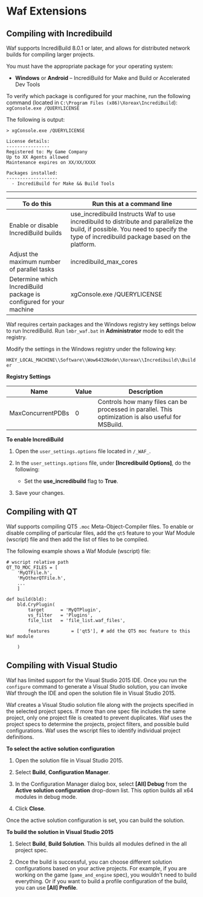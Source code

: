 # Waf Extensions<a name="waf-extensions"></a>

## Compiling with Incredibuild<a name="waf-extensions-incredibuild"></a>

Waf supports IncrediBuild 8\.0\.1 or later, and allows for distributed network builds for compiling larger projects\.

You must have the appropriate package for your operating system:
+ **Windows** or **Android** – IncrediBuild for Make and Build or Accelerated Dev Tools

To verify which package is configured for your machine, run the following command \(located in `C:\Program Files (x86)\Xoreax\IncrediBuild`\): `xgConsole.exe /QUERYLICENSE`

The following is output:

```
> xgConsole.exe /QUERYLICENSE
  
License details:
----------------
Registered to: My Game Company
Up to XX Agents allowed
Maintenance expires on XX/XX/XXXX
  
Packages installed:
-------------------
  - IncrediBuild for Make && Build Tools
```


****  

| To do this | Run this at a command line | 
| --- | --- | 
| Enable or disable IncrediBuild builds | use\_incredibuild Instructs Waf to use incredibuild to distribute and parallelize the build, if possible\. You need to specify the type of incredibuild package based on the platform\.  | 
| Adjust the maximum number of parallel tasks | incredibuild\_max\_cores | 
| Determine which IncrediBuild package is configured for your machine | xgConsole\.exe /QUERYLICENSE | 

Waf requires certain packages and the Windows registry key settings below to run IncrediBuild\. Run `lmbr_waf.bat` in **Administrator** mode to edit the registry\.

Modify the settings in the Windows registry under the following key:

`HKEY_LOCAL_MACHINE\\Software\\Wow6432Node\\Xoreax\\Incredibuild\\Builder`


**Registry Settings**  

| Name | Value | Description | 
| --- | --- | --- | 
| MaxConcurrentPDBs | 0 | Controls how many files can be processed in parallel\. This optimization is also useful for MSBuild\. | 

**To enable IncrediBuild**

1. Open the `user_settings.options` file located in `/_WAF_`\.

1. In the `user_settings.options` file, under **\[Incredibuild Options\]**, do the following:
   + Set the **use\_incredibuild** flag to **True**\.

1. Save your changes\.

## Compiling with QT<a name="waf-extensions-qt"></a>

Waf supports compiling QT5 `.moc` Meta\-Object\-Compiler files\. To enable or disable compiling of particular files, add the `qt5` feature to your Waf Module \(wscript\) file and then add the list of files to be compiled\.

The following example shows a Waf Module \(wscript\) file:

```
# wscript relative path
QT_TO_MOC_FILES = [
    'MyQTFile.h',
    'MyOtherQTFile.h',
    ...
    ]
 
def build(bld):   
    bld.CryPlugin(
        target      = 'MyQTPlugin',
        vs_filter   = 'Plugins',
        file_list   = 'file_list.waf_files', 
       
        features        = ['qt5'], # add the QT5 moc feature to this Waf module
       
    )
```

## Compiling with Visual Studio<a name="waf-extensions-vs"></a>

Waf has limited support for the Visual Studio 2015 IDE\. Once you run the `configure` command to generate a Visual Studio solution, you can invoke Waf through the IDE and open the solution file in Visual Studio 2015\.

Waf creates a Visual Studio solution file along with the projects specified in the selected project specs\. If more than one spec file includes the same project, only one project file is created to prevent duplicates\. Waf uses the project specs to determine the projects, project filters, and possible build configurations\. Waf uses the wscript files to identify individual project definitions\.

**To select the active solution configuration**

1. Open the solution file in Visual Studio 2015\.

1. Select **Build**, **Configuration Manager**\.

1. In the Configuration Manager dialog box, select **\[All\] Debug** from the **Active solution configuration** drop\-down list\. This option builds all x64 modules in debug mode\.

1. Click **Close**\.

Once the active solution configuration is set, you can build the solution\.

**To build the solution in Visual Studio 2015**

1. Select **Build**, **Build Solution**\. This builds all modules defined in the all project spec\.

1. Once the build is successful, you can choose different solution configurations based on your active projects\. For example, if you are working on the game \(`game_and_engine` spec\), you wouldn't need to build everything\. Or if you want to build a profile configuration of the build, you can use **\[All\] Profile**\.